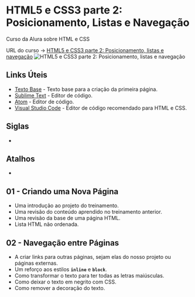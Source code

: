 # HTML5 e CSS3 parte 2: Posicionamento, Listas e Navegação

Curso da Alura sobre HTML e CSS

URL do curso -> [HTML5 e CSS3 parte 2: Posicionamento, listas e navegação](https://www.alura.com.br/curso-online-html5-css3-posicionamento-listas-navegacao)
![HTML5 e CSS3 parte 2: Posicionamento, listas e navegação](https://www.alura.com.br/assets/api/share/curso-html5-css3-posicionamento-listas-navegacao.png)

## Links Úteis
* [Texto Base]() - Texto base para a criação da primeira página.
* [Sublime Text](https://www.sublimetext.com/) - Editor de código.
* [Atom](https://atom.io/) - Editor de código.
* [Visual Studio Code](https://code.visualstudio.com/) - Editor de código recomendado para HTML e CSS.

## Siglas
*

## Atalhos
*

## 01 - Criando uma Nova Página
* Uma introdução ao projeto do treinamento.
* Uma revisão do conteúdo aprendido no treinamento anterior.
* Uma revisão da base de uma página HTML.
* Lista HTML não ordenada.

## 02 - Navegação entre Páginas
* A criar links para outras páginas, sejam elas do nosso projeto ou páginas externas.
* Um reforço aos estilos **`inline`** e **`block`**.
* Como transformar o texto para ter todas as letras maiúsculas.
* Como deixar o texto em negrito com CSS.
* Como remover a decoração do texto.